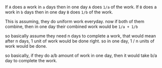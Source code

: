 If `A` does a work in `a` days then in one day `A` does 
`1/a` of the work.
If `B` does a work in `b` days then in one day `B` does 
`1/b` of the work.

This is assuming, they do uniform work everyday.
now if both of them combine, then in one day their combined work would be
`1/a + 1/b`

so basically assume they need n days to complete a work, that would mean after n days, 1 unit of work would be done right. so in one day, 1 / n units of work would be done. 

so basically, if they do a/b amount of work in one day, then it would take b/a day to complete the work.


